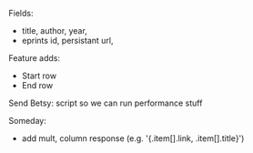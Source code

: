 
Fields:

+ title, author, year, 
+ eprints id, persistant url, 


Feature adds:

+ Start row
+ End row

Send Betsy: script so we can run performance stuff

Someday:

+ add mult, column response (e.g. '{.item[].link, .item[].title}')

